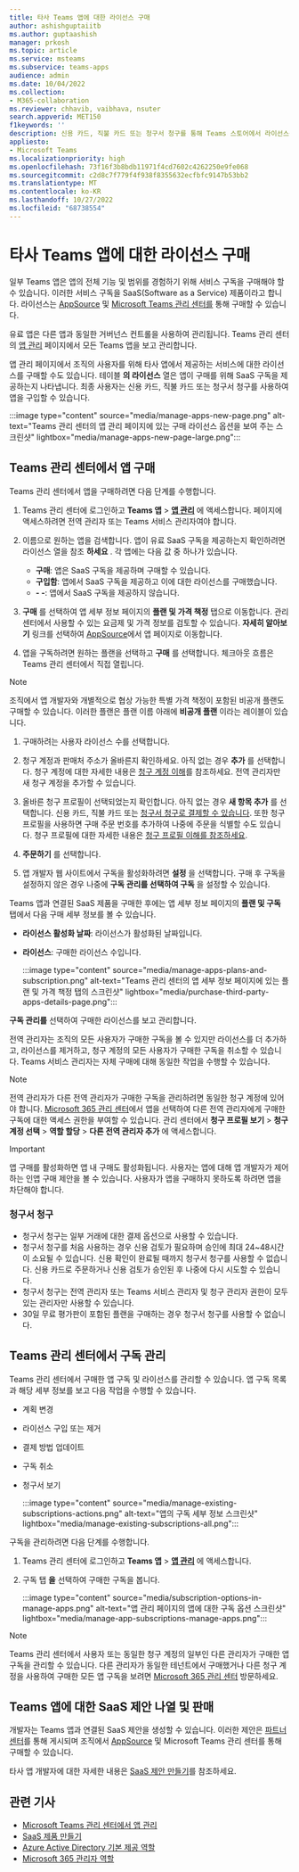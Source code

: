 ```yaml
---
title: 타사 Teams 앱에 대한 라이선스 구매
author: ashishguptaiitb
ms.author: guptaashish
manager: prkosh
ms.topic: article
ms.service: msteams
ms.subservice: teams-apps
audience: admin
ms.date: 10/04/2022
ms.collection:
- M365-collaboration
ms.reviewer: chhavib, vaibhava, nsuter
search.appverid: MET150
f1keywords: ''
description: 신용 카드, 직불 카드 또는 청구서 청구를 통해 Teams 스토어에서 라이선스를 구매하는 방법을 알아봅니다.
appliesto:
- Microsoft Teams
ms.localizationpriority: high
ms.openlocfilehash: 73f16f3b8bdb11971f4cd7602c4262250e9fe068
ms.sourcegitcommit: c2d8c7f779f4f938f8355632ecfbfc9147b53bb2
ms.translationtype: MT
ms.contentlocale: ko-KR
ms.lasthandoff: 10/27/2022
ms.locfileid: "68738554"
---
```

# <a name="purchase-licenses-for-third-party-teams-apps"></a>타사 Teams 앱에 대한 라이선스 구매

일부 Teams 앱은 앱의 전체 기능 및 범위를 경험하기 위해 서비스 구독을 구매해야 할 수 있습니다. 이러한 서비스 구독을 SaaS(Software as a Service) 제품이라고 합니다. 라이선스는 [AppSource](https://appsource.microsoft.com/) 및 [Microsoft Teams 관리 센터를](https://admin.teams.microsoft.com) 통해 구매할 수 있습니다.

유료 앱은 다른 앱과 동일한 거버넌스 컨트롤을 사용하여 관리됩니다. Teams 관리 센터의 [앱 관리](manage-apps.md) 페이지에서 모든 Teams 앱을 보고 관리합니다.

앱 관리 페이지에서 조직의 사용자를 위해 타사 앱에서 제공하는 서비스에 대한 라이선스를 구매할 수도 있습니다. 테이블 **의 라이선스** 열은 앱이 구매를 위해 SaaS 구독을 제공하는지 나타냅니다. 최종 사용자는 신용 카드, 직불 카드 또는 청구서 청구를 사용하여 앱을 구입할 수 있습니다.

:::image type="content" source="media/manage-apps-new-page.png" alt-text="Teams 관리 센터의 앱 관리 페이지에 있는 구매 라이선스 옵션을 보여 주는 스크린샷" lightbox="media/manage-apps-new-page-large.png":::

## <a name="purchase-apps-in-the-teams-admin-center"></a>Teams 관리 센터에서 앱 구매

Teams 관리 센터에서 앱을 구매하려면 다음 단계를 수행합니다.

1. Teams 관리 센터에 로그인하고 **Teams 앱** > **[앱 관리](https://admin.teams.microsoft.com/policies/manage-apps)** 에 액세스합니다. 페이지에 액세스하려면 전역 관리자 또는 Teams 서비스 관리자여야 합니다.

1. 이름으로 원하는 앱을 검색합니다. 앱이 유료 SaaS 구독을 제공하는지 확인하려면 라이선스 열을 참조 **하세요** . 각 앱에는 다음 값 중 하나가 있습니다.
    * **구매**: 앱은 SaaS 구독을 제공하며 구매할 수 있습니다.
    * **구입함**: 앱에서 SaaS 구독을 제공하고 이에 대한 라이선스를 구매했습니다.
    * **- -**: 앱에서 SaaS 구독을 제공하지 않습니다.

1. **구매** 를 선택하여 앱 세부 정보 페이지의 **플랜 및 가격 책정** 탭으로 이동합니다. 관리 센터에서 사용할 수 있는 요금제 및 가격 정보를 검토할 수 있습니다. **자세히 알아보기** 링크를 선택하여 [AppSource](https://appsource.microsoft.com/)에서 앱 페이지로 이동합니다.

1. 앱을 구독하려면 원하는 플랜을 선택하고 **구매** 를 선택합니다. 체크아웃 흐름은 Teams 관리 센터에서 직접 열립니다.

> [!NOTE]
> 조직에서 앱 개발자와 개별적으로 협상 가능한 특별 가격 책정이 포함된 비공개 플랜도 구매할 수 있습니다. 이러한 플랜은 플랜 이름 아래에 **비공개 플랜** 이라는 레이블이 있습니다.

1. 구매하려는 사용자 라이선스 수를 선택합니다.

1. 청구 계정과 판매처 주소가 올바른지 확인하세요. 아직 없는 경우 **추가** 를 선택합니다. 청구 계정에 대한 자세한 내용은 [청구 계정 이해](/microsoft-365/commerce/manage-billing-accounts)를 참조하세요. 전역 관리자만 새 청구 계정을 추가할 수 있습니다.

1. 올바른 청구 프로필이 선택되었는지 확인합니다. 아직 없는 경우 **새 항목 추가** 를 선택합니다. 신용 카드, 직불 카드 또는 [청구서 청구로 결제할 수 있습니다](#invoice-billing). 또한 청구 프로필을 사용하면 구매 주문 번호를 추가하여 나중에 주문을 식별할 수도 있습니다. 청구 프로필에 대한 자세한 내용은 [청구 프로필 이해를 참조하세요](/microsoft-365/commerce/billing-and-payments/manage-billing-profiles).

1. **주문하기** 를 선택합니다.

1. 앱 개발자 웹 사이트에서 구독을 활성화하려면 **설정** 을 선택합니다. 구매 후 구독을 설정하지 않은 경우 나중에 **구독 관리를 선택하여 구독** 을 설정할 수 있습니다.

Teams 앱과 연결된 SaaS 제품을 구매한 후에는 앱 세부 정보 페이지의 **플랜 및 구독** 탭에서 다음 구매 세부 정보를 볼 수 있습니다.

* **라이선스 활성화 날짜**: 라이선스가 활성화된 날짜입니다.
* **라이선스**: 구매한 라이선스 수입니다.

  :::image type="content" source="media/manage-apps-plans-and-subscription.png" alt-text="Teams 관리 센터의 앱 세부 정보 페이지에 있는 플랜 및 가격 책정 탭의 스크린샷" lightbox="media/purchase-third-party-apps-details-page.png":::

**구독 관리를** 선택하여 구매한 라이선스를 보고 관리합니다.

전역 관리자는 조직의 모든 사용자가 구매한 구독을 볼 수 있지만 라이선스를 더 추가하고, 라이선스를 제거하고, 청구 계정의 모든 사용자가 구매한 구독을 취소할 수 있습니다. Teams 서비스 관리자는 자체 구매에 대해 동일한 작업을 수행할 수 있습니다.

> [!NOTE]
> 전역 관리자가 다른 전역 관리자가 구매한 구독을 관리하려면 동일한 청구 계정에 있어야 합니다. [Microsoft 365 관리 센터](https://admin.microsoft.com)에서 앱을 선택하여 다른 전역 관리자에게 구매한 구독에 대한 액세스 권한을 부여할 수 있습니다. 관리 센터에서 **청구 프로필 보기** > **청구 계정 선택** > **역할 할당** > **다른 전역 관리자 추가** 에 액세스합니다.

> [!IMPORTANT]
> 앱 구매를 활성화하면 앱 내 구매도 활성화됩니다. 사용자는 앱에 대해 앱 개발자가 제어하는 ​​인앱 구매 제안을 볼 수 있습니다. 사용자가 앱을 구매하지 못하도록 하려면 앱을 차단해야 합니다.

### <a name="invoice-billing"></a>청구서 청구

* 청구서 청구는 일부 거래에 대한 결제 옵션으로 사용할 수 있습니다.
* 청구서 청구를 처음 사용하는 경우 신용 검토가 필요하며 승인에 최대 24~48시간이 소요될 수 있습니다. 신용 확인이 완료될 때까지 청구서 청구를 사용할 수 없습니다. 신용 카드로 주문하거나 신용 검토가 승인된 후 나중에 다시 시도할 수 있습니다.
* 청구서 청구는 전역 관리자 또는 Teams 서비스 관리자 및 청구 관리자 권한이 모두 있는 관리자만 사용할 수 있습니다.
* 30일 무료 평가판이 포함된 플랜을 구매하는 경우 청구서 청구를 사용할 수 없습니다.

## <a name="manage-subscriptions-in-teams-admin-center"></a>Teams 관리 센터에서 구독 관리

Teams 관리 센터에서 구매한 앱 구독 및 라이선스를 관리할 수 있습니다. 앱 구독 목록과 해당 세부 정보를 보고 다음 작업을 수행할 수 있습니다.

* 계획 변경
* 라이선스 구입 또는 제거
* 결제 방법 업데이트
* 구독 취소
* 청구서 보기

  :::image type="content" source="media/manage-existing-subscriptions-actions.png" alt-text="앱의 구독 세부 정보 스크린샷" lightbox="media/manage-existing-subscriptions-all.png":::

구독을 관리하려면 다음 단계를 수행합니다.

1. Teams 관리 센터에 로그인하고 **Teams 앱** > [**앱 관리**](https://admin.teams.microsoft.com/policies/manage-apps) 에 액세스합니다.

1. 구독 탭 **을** 선택하여 구매한 구독을 봅니다.

   :::image type="content" source="media/subscription-options-in-manage-apps.png" alt-text="앱 관리 페이지의 앱에 대한 구독 옵션 스크린샷" lightbox="media/manage-app-subscriptions-manage-apps.png":::

> [!NOTE]
> Teams 관리 센터에서 사용자 또는 동일한 청구 계정의 일부인 다른 관리자가 구매한 앱 구독을 관리할 수 있습니다. 다른 관리자가 동일한 테넌트에서 구매했거나 다른 청구 계정을 사용하여 구매한 모든 앱 구독을 보려면 [Microsoft 365 관리 센터](https://admin.microsoft.com/adminportal/home#/homepage) 방문하세요.

## <a name="list-and-sell-a-saas-offer-for-a-teams-app"></a>Teams 앱에 대한 SaaS 제안 나열 및 판매

개발자는 Teams 앱과 연결된 SaaS 제안을 생성할 수 있습니다. 이러한 제안은 [파트너 센터](https://partner.microsoft.com)를 통해 게시되며 조직에서 [AppSource](https://appsource.microsoft.com/) 및 Microsoft Teams 관리 센터를 통해 구매할 수 있습니다.

타사 앱 개발자에 대한 자세한 내용은 [SaaS 제안 만들기](/azure/marketplace/partner-center-portal/create-new-saas-offer)를 참조하세요.

## <a name="related-articles"></a>관련 기사

* [Microsoft Teams 관리 센터에서 앱 관리](manage-apps.md)
* [SaaS 제품 만들기](/azure/marketplace/partner-center-portal/create-new-saas-offer)
* [Azure Active Directory 기본 제공 역할](/azure/active-directory/roles/permissions-reference)
* [Microsoft 365 관리자 역할](/microsoft-365/admin/add-users/about-admin-roles)
